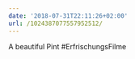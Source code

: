 ```yaml
---
date: '2018-07-31T22:11:26+02:00'
url: /1024387077557952512/
---
```

A beautiful Pint #ErfrischungsFilme
